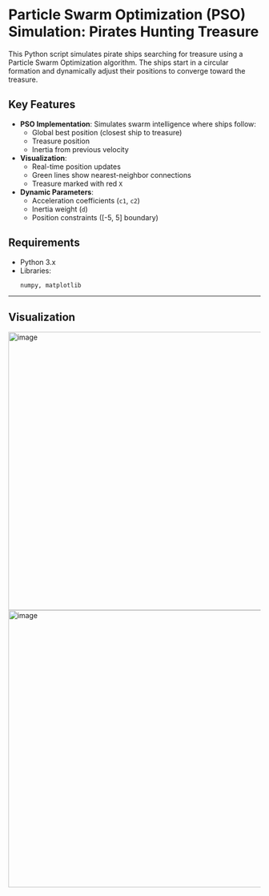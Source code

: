 # Particle Swarm Optimization (PSO) Simulation: Pirates Hunting Treasure

This Python script simulates pirate ships searching for treasure using a Particle Swarm Optimization algorithm. The ships start in a circular formation and dynamically adjust their positions to converge toward the treasure.

## Key Features
- **PSO Implementation**: Simulates swarm intelligence where ships follow:
  - Global best position (closest ship to treasure)
  - Treasure position
  - Inertia from previous velocity
- **Visualization**:
  - Real-time position updates
  - Green lines show nearest-neighbor connections
  - Treasure marked with red `X`
- **Dynamic Parameters**:
  - Acceleration coefficients (`c1`, `c2`)
  - Inertia weight (`d`)
  - Position constraints ([-5, 5] boundary)

## Requirements
- Python 3.x
- Libraries:
  ```
  numpy, matplotlib
  ```
_____
## Visualization
<img width="641" height="556" alt="image" src="https://github.com/user-attachments/assets/270a0aa9-e074-477b-98d1-315e3dab84bd" />

<img width="648" height="554" alt="image" src="https://github.com/user-attachments/assets/12ed3adf-0e93-4c8a-bc78-5625d94fd9e6" />

